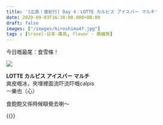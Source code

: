 ```yaml
---
title: '[広島！食紀行] Day 4：LOTTE カルピス アイスバー マルチ'
date: 2020-09-03T16:30:00.000+08:00
draft: false
images: ["/images/hiroshima4f.jpg"]
tags : [travel-日本-廣島, flavor - 螞蟻族]
---
```


今日嘅最尾：食雪條！  

![](/images/hiroshima4.jpg)

**LOTTE カルピス アイスバー マルチ**  
爽皮嘅冰，夾埋裡面流吓流吓嘅calpis  
一樂也（心）  
  
食飽飽又係時候瞓覺去喇～  



{{<hiroshima>}}

